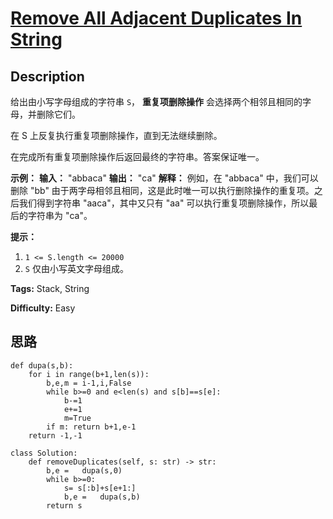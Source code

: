 # [Remove All Adjacent Duplicates In String][title]

## Description

给出由小写字母组成的字符串 `S`， **重复项删除操作** 会选择两个相邻且相同的字母，并删除它们。

在 S 上反复执行重复项删除操作，直到无法继续删除。

在完成所有重复项删除操作后返回最终的字符串。答案保证唯一。



**示例：**
            **输入：** "abbaca"    **输出：** "ca"    **解释：**    例如，在 "abbaca" 中，我们可以删除 "bb" 由于两字母相邻且相同，这是此时唯一可以执行删除操作的重复项。之后我们得到字符串 "aaca"，其中又只有 "aa" 可以执行重复项删除操作，所以最后的字符串为 "ca"。    



**提示：**

  1. `1 <= S.length <= 20000`
  2. `S` 仅由小写英文字母组成。


**Tags:** Stack, String

**Difficulty:** Easy

## 思路

``` python3
def dupa(s,b):
    for i in range(b+1,len(s)):
        b,e,m = i-1,i,False
        while b>=0 and e<len(s) and s[b]==s[e]:
            b-=1
            e+=1
            m=True
        if m: return b+1,e-1
    return -1,-1  

class Solution:
    def removeDuplicates(self, s: str) -> str:
        b,e =   dupa(s,0)    
        while b>=0: 
            s= s[:b]+s[e+1:]
            b,e =   dupa(s,b)
        return s
```

[title]: https://leetcode-cn.com/problems/remove-all-adjacent-duplicates-in-string
